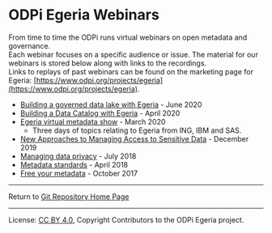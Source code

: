 <!-- SPDX-License-Identifier: CC-BY-4.0 -->
<!-- Copyright Contributors to the ODPi Egeria project 2020. -->

# ODPi Egeria Webinars

From time to time the ODPi runs virtual webinars on open metadata and governance.  
Each webinar focuses on a specific audience or issue.  The material for our webinars is stored below
along with links to the recordings.  
Links to replays of past webinars can be found on the marketing page for Egeria: 
[https://www.odpi.org/projects/egeria](https://www.odpi.org/projects/egeria).

* [Building a governed data lake with Egeria](june-2020) - June 2020
* [Building a Data Catalog with Egeria](april-2020) - April 2020
* [Egeria virtual metadata show](march-2020) - March 2020
  * Three days of topics relating to Egeria from ING, IBM and SAS.
* [New Approaches to Managing Access to Sensitive Data](december-2019) - December 2019
* [Managing data privacy](july-2018) - July 2018
* [Metadata standards](april-2018) - April 2018
* [Free your metadata](october-2017) - October 2017

----
Return to [Git Repository Home Page](..)

----
License: [CC BY 4.0](https://creativecommons.org/licenses/by/4.0/),
Copyright Contributors to the ODPi Egeria project.

